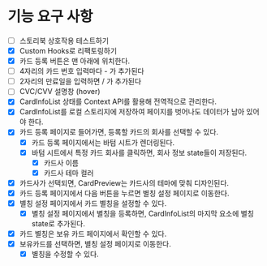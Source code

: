 # 기능 요구 사항

- [ ] 스토리북 상호작용 테스트하기
- [x] Custom Hooks로 리팩토링하기
- [x] 카드 등록 버튼은 맨 아래에 위치한다.
- [ ] 4자리의 카드 번호 입력마다 - 가 추가된다
- [ ] 2자리의 만료일을 입력하면 / 가 추가된다
- [ ] CVC/CVV 설명창 (hover)
- [x] CardInfoList 상태를 Context API를 활용해 전역적으로 관리한다.
- [x] CardInfoList를 로컬 스토리지에 저장하여 페이지를 벗어나도 데이터가 남아 있어야 한다.
- [x] 카드 등록 페이지로 들어가면, 등록할 카드의 회사를 선택할 수 있다.
  - [x] 카드 등록 페이지에서는 바텀 시트가 렌더링된다.
  - [x] 바텀 시트에서 특정 카드 회사를 클릭하면, 회사 정보 state들이 저장된다.
    - [x] 카드사 이름
    - [x] 카드사 테마 컬러
- [x] 카드사가 선택되면, CardPreview는 카드사의 테마에 맞춰 디자인된다.
- [x] 카드 등록 페이지에서 다음 버튼을 누르면 별칭 설정 페이지로 이동한다.
- [x] 별칭 설정 페이지에서 카드 별칭을 설정할 수 있다.
  - [x] 별칭 설정 페이지에서 별칭을 등록하면, CardInfoList의 마지막 요소에 별칭 state로 추가된다.
- [x] 카드 별칭은 보유 카드 페이지에서 확인할 수 있다.
- [x] 보유카드를 선택하면, 별칭 설정 페이지로 이동한다.
  - [x] 별칭을 수정할 수 있다.
